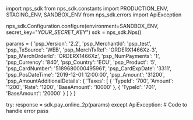 import nps_sdk
from nps_sdk.constants import PRODUCTION_ENV, STAGING_ENV, SANDBOX_ENV
from nps_sdk.errors import ApiException

nps_sdk.Configuration.configure(environment=SANDBOX_ENV,
                            secret_key="_YOUR_SECRET_KEY_")
sdk = nps_sdk.Nps()

params = {
    'psp_Version': '2.2',
    'psp_MerchantId': 'psp_test',
    'psp_TxSource': 'WEB',
    'psp_MerchTxRef': 'ORDERX1466Xz-3',
    'psp_MerchOrderId': 'ORDERX1466Xz',
    'psp_NumPayments': '1',
    'psp_Currency': '840',
    'psp_Country': 'ECU',
    'psp_Product': '5',
    'psp_CardNumber': '5189680000495961',
    'psp_CardExpDate': '3311',
    'psp_PosDateTime': '2019-12-01 12:00:00',
    'psp_Amount': '31200',
    'psp_AmountAdditionalDetails': {
        'Taxes': [
            {
                'TypeId': '700',
                'Amount': '1200',
                'Rate': '1200',
                'BaseAmount': '10000'
            },
            {
                'TypeId': '701',
                'BaseAmount': '20000'
            }
        ]
    }
}

try: 
    response = sdk.pay_online_2p(params) 
except ApiException: 
    # Code to handle error 
    pass 
